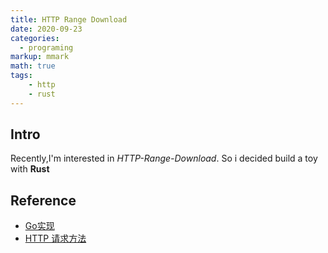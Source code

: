 ```yaml
---
title: HTTP Range Download
date: 2020-09-23
categories:
  - programing
markup: mmark
math: true
tags:
    - http
    - rust
---
```

## Intro
  Recently,I'm interested in *HTTP-Range-Download*. So i decided build a toy with **Rust**
 
   
 
  



## Reference
 - [Go实现](https://mojotv.cn/go/go-range-download)
 - [HTTP 请求方法](https://developer.mozilla.org/zh-CN/docs/Web/HTTP/Methods)